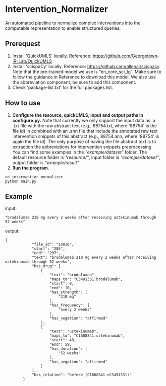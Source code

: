 # Intervention_Normalizer

An automated pipeline to normalize complex interventions into the computable representation to enable structured queries. 

## Prerequest
1. Install 'QuickUMLS' locally. Reference: https://github.com/Georgetown-IR-Lab/QuickUMLS
2. Install 'scispaCy' locally. Reference: https://github.com/allenai/scispacy. Note that the pre-trained model we use is "en_core_sci_lg". Make sure to follow the guidance in Reference to download this model. We also use the abbreviation component, be sure to add this component. 
3. Check 'package-list.txt' for the full packages list.
## How to use
1. **Configure the resource, quickUMLS, input and output paths in configure.py.** Note that currently we only support the input data as: a .txt file with the raw abstract text (e.g., 88754.txt, where '88754' is the file id) in combined with an .ann file that include the annotated rew text intervention snippets of this abstract (e.g., 88754.ann, where '88754' is again the file id). The only purpose of having the file abstract text is to extraction the abbreviations for intervention snippets preprocessing. You can find some examples in the *"example/dataset"* folder. The default resource folder is *"resource/"*, input folder is *"example/dataset"*, output folder is *"example/result"*
2. **Run the program.**
```
cd intervention_normalizer
python main.py
```
## Example
input:

    "brodalumab 210 mg every 2 weeks after receiving ustekinumab through 52 weeks"
    
output:

```
{
            "file_id": "10010",
            "start": "285",
            "end": "297",
            "text": "brodalumab 210 mg every 2 weeks after receiving ustekinumab through 52 weeks",
            "has_drug": [
                {
                    "text": "brodalumab",
                    "maps_to": "C3491331:brodalumab",
                    "start": 0,
                    "end": 10,
                    "has_strength": [
                        "210 mg"
                    ],
                    "has_frequency": [
                        "every 2 weeks"
                    ],
                    "has_negation": "affirmed"
                },
                {
                    "text": "ustekinumab",
                    "maps_to": "C1608841:ustekinumab",
                    "start": 48,
                    "end": 59,
                    "has_duration": [
                        "52 weeks"
                    ],
                    "has_negation": "affirmed"
                }
            ],
            "has_relation": "before (C1608841->C3491331)"
        }
```


    
